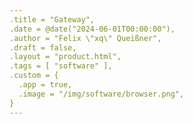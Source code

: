 ```yaml
---
.title = "Gateway",
.date = @date("2024-06-01T00:00:00"),
.author = "Felix \"xq\" Queißner",
.draft = false,
.layout = "product.html",
.tags = [ "software" ],
.custom = {
  .app = true,
  .image = "/img/software/browser.png",
}
---
```


